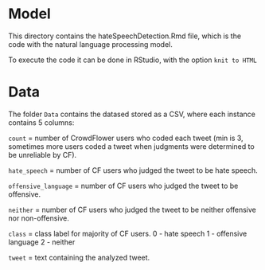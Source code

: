 # Model

This directory contains the hateSpeechDetection.Rmd file, which is the code with the natural language processing model.

To execute the code it can be done in RStudio, with the option ```knit to HTML```


# Data

The folder `Data` contains the datased stored as a CSV, where each instance contains 5 columns:

`count` = number of CrowdFlower users who coded each tweet (min is 3, sometimes more users coded a tweet when judgments were determined to be unreliable by CF).

`hate_speech` = number of CF users who judged the tweet to be hate speech.

`offensive_language` = number of CF users who judged the tweet to be offensive.

`neither` = number of CF users who judged the tweet to be neither offensive nor non-offensive.

`class` = class label for majority of CF users.
  0 - hate speech
  1 - offensive  language
  2 - neither
 
 `tweet` = text containing the analyzed tweet.
